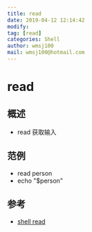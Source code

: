 ```yaml
---
title: read
date: 2019-04-12 12:14:42	
modify: 
tag: [read]
categories: Shell 
author: wmsj100
mail: wmsj100@hotmail.com
---
```


# read

## 概述
- read 获取输入

## 范例
- read person
- echo "$person"

## 参考
- [shell read](http://c.biancheng.net/cpp/view/6998.html)
